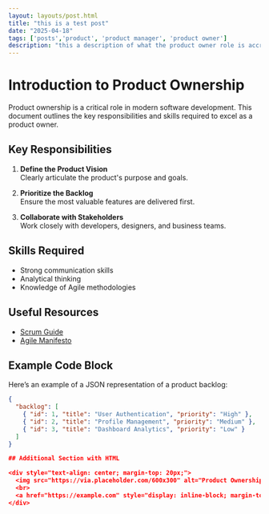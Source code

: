 ```yaml
---
layout: layouts/post.html
title: "this is a test post"
date: "2025-04-18"
tags: ['posts','product', 'product manager', 'product owner']
description: "this a description of what the product owner role is accroding to Chat-GPT"
---
```


# Introduction to Product Ownership

Product ownership is a critical role in modern software development. This document outlines the key responsibilities and skills required to excel as a product owner.

## Key Responsibilities

1. **Define the Product Vision**  
   Clearly articulate the product's purpose and goals.

2. **Prioritize the Backlog**  
   Ensure the most valuable features are delivered first.

3. **Collaborate with Stakeholders**  
   Work closely with developers, designers, and business teams.

## Skills Required

- Strong communication skills
- Analytical thinking
- Knowledge of Agile methodologies

## Useful Resources

- [Scrum Guide](https://scrumguides.org)
- [Agile Manifesto](https://agilemanifesto.org)

## Example Code Block

Here’s an example of a JSON representation of a product backlog:

```json
{
  "backlog": [
    { "id": 1, "title": "User Authentication", "priority": "High" },
    { "id": 2, "title": "Profile Management", "priority": "Medium" },
    { "id": 3, "title": "Dashboard Analytics", "priority": "Low" }
  ]
}

## Additional Section with HTML

<div style="text-align: center; margin-top: 20px;">
  <img src="https://via.placeholder.com/600x300" alt="Product Ownership" style="max-width: 100%; height: auto; border: 1px solid #ddd; border-radius: 8px;">
  <br>
  <a href="https://example.com" style="display: inline-block; margin-top: 10px; padding: 10px 20px; background-color: #007BFF; color: white; text-decoration: none; border-radius: 5px;">Learn More</a>
</div>